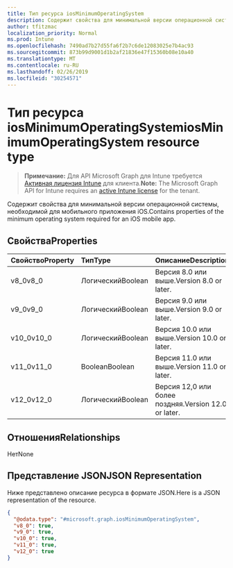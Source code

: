 ```yaml
---
title: Тип ресурса iosMinimumOperatingSystem
description: Содержит свойства для минимальной версии операционной системы, необходимой для мобильного приложения iOS.
author: tfitzmac
localization_priority: Normal
ms.prod: Intune
ms.openlocfilehash: 7490ad7b27d55fa6f2b7c6de12083025e7b4ac93
ms.sourcegitcommit: 873b99d9001d1b2af21836e47f15360b08e10a40
ms.translationtype: MT
ms.contentlocale: ru-RU
ms.lasthandoff: 02/26/2019
ms.locfileid: "30254571"
---
```

# <a name="iosminimumoperatingsystem-resource-type"></a><span data-ttu-id="bda33-103">Тип ресурса iosMinimumOperatingSystem</span><span class="sxs-lookup"><span data-stu-id="bda33-103">iosMinimumOperatingSystem resource type</span></span>

> <span data-ttu-id="bda33-104">**Примечание:** Для API Microsoft Graph для Intune требуется [Активная лицензия Intune](https://go.microsoft.com/fwlink/?linkid=839381) для клиента.</span><span class="sxs-lookup"><span data-stu-id="bda33-104">**Note:** The Microsoft Graph API for Intune requires an [active Intune license](https://go.microsoft.com/fwlink/?linkid=839381) for the tenant.</span></span>

<span data-ttu-id="bda33-105">Содержит свойства для минимальной версии операционной системы, необходимой для мобильного приложения iOS.</span><span class="sxs-lookup"><span data-stu-id="bda33-105">Contains properties of the minimum operating system required for an iOS mobile app.</span></span>

## <a name="properties"></a><span data-ttu-id="bda33-106">Свойства</span><span class="sxs-lookup"><span data-stu-id="bda33-106">Properties</span></span>
|<span data-ttu-id="bda33-107">Свойство</span><span class="sxs-lookup"><span data-stu-id="bda33-107">Property</span></span>|<span data-ttu-id="bda33-108">Тип</span><span class="sxs-lookup"><span data-stu-id="bda33-108">Type</span></span>|<span data-ttu-id="bda33-109">Описание</span><span class="sxs-lookup"><span data-stu-id="bda33-109">Description</span></span>|
|:---|:---|:---|
|<span data-ttu-id="bda33-110">v8_0</span><span class="sxs-lookup"><span data-stu-id="bda33-110">v8_0</span></span>|<span data-ttu-id="bda33-111">Логический</span><span class="sxs-lookup"><span data-stu-id="bda33-111">Boolean</span></span>|<span data-ttu-id="bda33-112">Версия 8.0 или выше.</span><span class="sxs-lookup"><span data-stu-id="bda33-112">Version 8.0 or later.</span></span>|
|<span data-ttu-id="bda33-113">v9_0</span><span class="sxs-lookup"><span data-stu-id="bda33-113">v9_0</span></span>|<span data-ttu-id="bda33-114">Логический</span><span class="sxs-lookup"><span data-stu-id="bda33-114">Boolean</span></span>|<span data-ttu-id="bda33-115">Версия 9.0 или выше.</span><span class="sxs-lookup"><span data-stu-id="bda33-115">Version 9.0 or later.</span></span>|
|<span data-ttu-id="bda33-116">v10_0</span><span class="sxs-lookup"><span data-stu-id="bda33-116">v10_0</span></span>|<span data-ttu-id="bda33-117">Логический</span><span class="sxs-lookup"><span data-stu-id="bda33-117">Boolean</span></span>|<span data-ttu-id="bda33-118">Версия 10.0 или выше.</span><span class="sxs-lookup"><span data-stu-id="bda33-118">Version 10.0 or later.</span></span>|
|<span data-ttu-id="bda33-119">v11_0</span><span class="sxs-lookup"><span data-stu-id="bda33-119">v11_0</span></span>|<span data-ttu-id="bda33-120">Boolean</span><span class="sxs-lookup"><span data-stu-id="bda33-120">Boolean</span></span>|<span data-ttu-id="bda33-121">Версия 11.0 или выше.</span><span class="sxs-lookup"><span data-stu-id="bda33-121">Version 11.0 or later.</span></span>|
|<span data-ttu-id="bda33-122">v12_0</span><span class="sxs-lookup"><span data-stu-id="bda33-122">v12_0</span></span>|<span data-ttu-id="bda33-123">Логический</span><span class="sxs-lookup"><span data-stu-id="bda33-123">Boolean</span></span>|<span data-ttu-id="bda33-124">Версия 12,0 или более поздняя.</span><span class="sxs-lookup"><span data-stu-id="bda33-124">Version 12.0 or later.</span></span>|

## <a name="relationships"></a><span data-ttu-id="bda33-125">Отношения</span><span class="sxs-lookup"><span data-stu-id="bda33-125">Relationships</span></span>
<span data-ttu-id="bda33-126">Нет</span><span class="sxs-lookup"><span data-stu-id="bda33-126">None</span></span>

## <a name="json-representation"></a><span data-ttu-id="bda33-127">Представление JSON</span><span class="sxs-lookup"><span data-stu-id="bda33-127">JSON Representation</span></span>
<span data-ttu-id="bda33-128">Ниже представлено описание ресурса в формате JSON.</span><span class="sxs-lookup"><span data-stu-id="bda33-128">Here is a JSON representation of the resource.</span></span>
<!-- {
  "blockType": "resource",
  "@odata.type": "microsoft.graph.iosMinimumOperatingSystem"
}
-->
``` json
{
  "@odata.type": "#microsoft.graph.iosMinimumOperatingSystem",
  "v8_0": true,
  "v9_0": true,
  "v10_0": true,
  "v11_0": true,
  "v12_0": true
}
```



